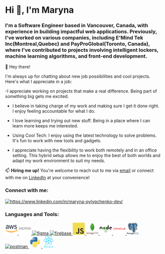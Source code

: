 <h1 align="left">Hi 👋, I'm Maryna</h1>
<h3 align="left">I'm a Software Engineer based in Vancouver, Canada, with experience in building impactful web applications. Previously, I've worked on various companies, including E'Mind Tek Inc(Montreal,Quebec) and PayProGlobal(Toronto, Canada), where I've contributed to projects involving intelligent lockers, machine learning algorithms, and front-end development.</h3>

👋 Hey there!

I'm always up for chatting about new job possibilities and cool projects. Here's what I appreciate in a job:

 -I appreciate working on projects that make a real difference. Being part of something big gets me excited.
 
 - I believe in taking charge of my work and making sure I get it done right. I enjoy feeling accountable for what I do.
   
 - I love learning and trying out new stuff. Being in a place where I can learn more keeps me interested.
   
 - Using Cool Tech: I enjoy using the latest technology to solve problems. It's fun to work with new tools and gadgets.

 - I appreciate having the flexibility to work both remotely and in an office setting. This hybrid setup allows me to enjoy the best of both worlds and adapt my work environment to suit my needs.

 📫 **Hiring me up!**
 You're welcome to reach out to me via [email](mailto:maryna.pylypchenko@gmail.com) or connect with me on [LinkedIn](https://www.linkedin.com/in/maryna-pylypchenko-dev/) at your convenience!


<h3 align="left">Connect with me:</h3>
<p align="left">
<a href="https://linkedin.com/in/https://www.linkedin.com/in/maryna-pylypchenko-dev/" target="blank"><img align="center" src="https://raw.githubusercontent.com/rahuldkjain/github-profile-readme-generator/master/src/images/icons/Social/linked-in-alt.svg" alt="https://www.linkedin.com/in/maryna-pylypchenko-dev/" height="30" width="40" /></a>
</p>

<h3 align="left">Languages and Tools:</h3>
<p align="left"> <a href="https://aws.amazon.com" target="_blank" rel="noreferrer"> <img src="https://raw.githubusercontent.com/devicons/devicon/master/icons/amazonwebservices/amazonwebservices-original-wordmark.svg" alt="aws" width="40" height="40"/> </a> <a href="https://expressjs.com" target="_blank" rel="noreferrer"> <img src="https://raw.githubusercontent.com/devicons/devicon/master/icons/express/express-original-wordmark.svg" alt="express" width="40" height="40"/> </a> <a href="https://www.figma.com/" target="_blank" rel="noreferrer"> <img src="https://www.vectorlogo.zone/logos/figma/figma-icon.svg" alt="figma" width="40" height="40"/> </a> <a href="https://firebase.google.com/" target="_blank" rel="noreferrer"> <img src="https://www.vectorlogo.zone/logos/firebase/firebase-icon.svg" alt="firebase" width="40" height="40"/> </a> <a href="https://developer.mozilla.org/en-US/docs/Web/JavaScript" target="_blank" rel="noreferrer"> <img src="https://raw.githubusercontent.com/devicons/devicon/master/icons/javascript/javascript-original.svg" alt="javascript" width="40" height="40"/> </a> <a href="https://www.mongodb.com/" target="_blank" rel="noreferrer"> <img src="https://raw.githubusercontent.com/devicons/devicon/master/icons/mongodb/mongodb-original-wordmark.svg" alt="mongodb" width="40" height="40"/> </a> <a href="https://nodejs.org" target="_blank" rel="noreferrer"> <img src="https://raw.githubusercontent.com/devicons/devicon/master/icons/nodejs/nodejs-original-wordmark.svg" alt="nodejs" width="40" height="40"/> </a> <a href="https://www.oracle.com/" target="_blank" rel="noreferrer"> <img src="https://raw.githubusercontent.com/devicons/devicon/master/icons/oracle/oracle-original.svg" alt="oracle" width="40" height="40"/> </a> <a href="https://www.postgresql.org" target="_blank" rel="noreferrer"> <img src="https://raw.githubusercontent.com/devicons/devicon/master/icons/postgresql/postgresql-original-wordmark.svg" alt="postgresql" width="40" height="40"/> </a> <a href="https://postman.com" target="_blank" rel="noreferrer"> <img src="https://www.vectorlogo.zone/logos/getpostman/getpostman-icon.svg" alt="postman" width="40" height="40"/> </a> <a href="https://www.python.org" target="_blank" rel="noreferrer"> <img src="https://raw.githubusercontent.com/devicons/devicon/master/icons/python/python-original.svg" alt="python" width="40" height="40"/> </a> <a href="https://reactjs.org/" target="_blank" rel="noreferrer"> <img src="https://raw.githubusercontent.com/devicons/devicon/master/icons/react/react-original-wordmark.svg" alt="react" width="40" height="40"/> </a> </p>


